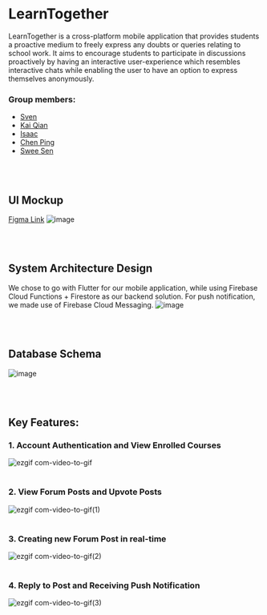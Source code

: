 # LearnTogether

LearnTogether is a cross-platform mobile application that provides students a proactive medium to freely express any doubts or queries relating to school work. It aims to encourage students to participate in discussions proactively by having an interactive user-experience which resembles interactive chats while enabling the user to have an option to express themselves anonymously. 

### Group members: 
- [Sven]()
- [Kai Qian](https://github.com/KaiQianNg)
- [Isaac](https://github.com/istudyaac)
- [Chen Ping]()
- [Swee Sen](https://github.com/sweesenkoh)

<br /><br />

## UI Mockup
[Figma Link](https://www.figma.com/file/gscUxUG4t9sy6STu5nHIUy/MockUps?node-id=0%3A1)
![image](https://user-images.githubusercontent.com/48687942/104939116-fbffd980-59ea-11eb-9aeb-cf0f318f7b28.png)

<br /><br />

## System Architecture Design
We chose to go with Flutter for our mobile application, while using Firebase Cloud Functions + Firestore as our backend solution. For push notification, we made use of Firebase Cloud Messaging. 
![image](https://user-images.githubusercontent.com/48687942/104839064-d3e47d80-58f9-11eb-8ab9-c7f2a7c34f49.png)

<br /><br />

## Database Schema
![image](https://user-images.githubusercontent.com/48687942/104838996-705a5000-58f9-11eb-8f44-0b73c6e35065.png)

<br /><br />

## Key Features: 

### 1. Account Authentication and View Enrolled Courses
![ezgif com-video-to-gif](https://user-images.githubusercontent.com/48687942/104838256-ba8d0280-58f4-11eb-8ced-763ab47884db.gif)
<br /><br />

### 2. View Forum Posts and Upvote Posts
![ezgif com-video-to-gif(1)](https://user-images.githubusercontent.com/48687942/104838624-22444d00-58f7-11eb-9621-672e3bd7dde3.gif)
<br /><br />

### 3. Creating new Forum Post in real-time
![ezgif com-video-to-gif(2)](https://user-images.githubusercontent.com/48687942/104838744-dc3bb900-58f7-11eb-9cde-a956b399a270.gif)
<br /><br />

### 4. Reply to Post and Receiving Push Notification
![ezgif com-video-to-gif(3)](https://user-images.githubusercontent.com/48687942/104838922-e14d3800-58f8-11eb-855c-e2cdf3eca045.gif)
<br /><br />
